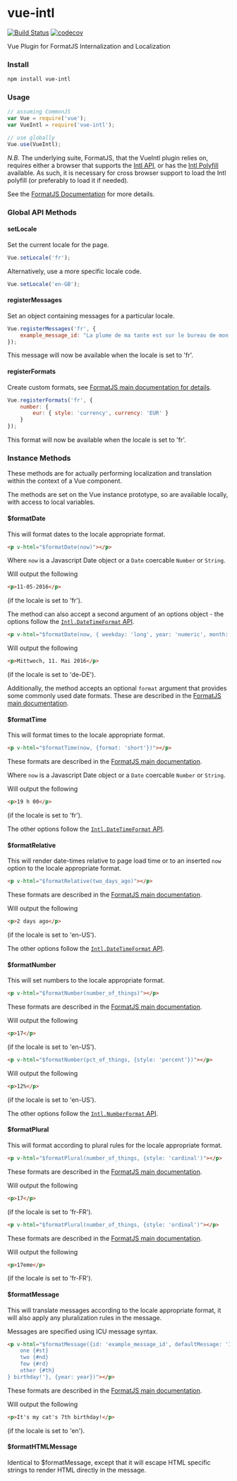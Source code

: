 # vue-intl
[![Build Status](https://api.travis-ci.org/learningequality/vue-intl.svg)](https://travis-ci.org/learningequality/vue-intl)
[![codecov](https://codecov.io/gh/learningequality/vue-intl/branch/master/graph/badge.svg)](https://codecov.io/gh/learningequality/vue-intl)


Vue Plugin for FormatJS Internalization and Localization


### Install

``` bash
npm install vue-intl
```

### Usage

``` js
// assuming CommonJS
var Vue = require('vue');
var VueIntl = require('vue-intl');

// use globally
Vue.use(VueIntl);
```

*N.B.* The underlying suite, FormatJS, that the VueIntl plugin relies on, requires either a browser that supports the
[Intl API](https://developer.mozilla.org/en-US/docs/Web/JavaScript/Reference/Global_Objects/Intl), or has the [Intl Polyfill](https://github.com/andyearnshaw/Intl.js/)
available. As such, it is necessary for cross browser support to load the Intl polyfill (or preferably to load it if needed).

See the [FormatJS Documentation](http://formatjs.io/guides/runtime-environments/) for more details.

### Global API Methods

#### setLocale

Set the current locale for the page.

``` js
Vue.setLocale('fr');
```

Alternatively, use a more specific locale code.

``` js
Vue.setLocale('en-GB');
```

#### registerMessages

Set an object containing messages for a particular locale.

``` js
Vue.registerMessages('fr', {
    example_message_id: "La plume de ma tante est sur le bureau de mon oncle."
});
```

This message will now be available when the locale is set to 'fr'.

#### registerFormats

Create custom formats, see [FormatJS main documentation for details](http://formatjs.io/guides/message-syntax/#custom-formats).

``` js
Vue.registerFormats('fr', {
    number: {
        eur: { style: 'currency', currency: 'EUR' }
    }
});
```

This format will now be available when the locale is set to 'fr'.

### Instance Methods

These methods are for actually performing localization and translation within the context of a Vue component.

The methods are set on the Vue instance prototype, so are available locally, with access to local variables.

#### $formatDate

This will format dates to the locale appropriate format.


```html
<p v-html="$formatDate(now)"></p>
```

Where `now` is a Javascript Date object or a `Date` coercable `Number` or `String`.

Will output the following

```html
<p>11-05-2016</p>
```

(if the locale is set to 'fr').

The method can also accept a second argument of an options object - the options follow the [`Intl.DateTimeFormat` API](https://developer.mozilla.org/en-US/docs/Web/JavaScript/Reference/Global_Objects/DateTimeFormat).

```html
<p v-html="$formatDate(now, { weekday: 'long', year: 'numeric', month: 'long', day: 'numeric' })"></p>
```

Will output the following

```html
<p>Mittwoch, 11. Mai 2016</p>
```

(if the locale is set to 'de-DE').

Additionally, the method accepts an optional `format` argument that provides some commonly used date formats.
These are described in the [FormatJS main documentation](http://formatjs.io/guides/message-syntax/#date-type).

#### $formatTime

This will format times to the locale appropriate format.


```html
<p v-html="$formatTime(now, {format: 'short'})"></p>
```

These formats are described in the [FormatJS main documentation](http://formatjs.io/guides/message-syntax/#time-type).

Where `now` is a Javascript Date object or a `Date` coercable `Number` or `String`.

Will output the following

```html
<p>19 h 00</p>
```

(if the locale is set to 'fr').

The other options follow the [`Intl.DateTimeFormat` API](https://developer.mozilla.org/en-US/docs/Web/JavaScript/Reference/Global_Objects/DateTimeFormat).

#### $formatRelative

This will render date-times relative to page load time or to an inserted `now` option to the locale appropriate format.


```html
<p v-html="$formatRelative(two_days_ago)"></p>
```

These formats are described in the [FormatJS main documentation](http://formatjs.io/guides/message-syntax/#time-type).

Will output the following

```html
<p>2 days ago</p>
```

(if the locale is set to 'en-US').

The other options follow the [`Intl.DateTimeFormat` API](https://developer.mozilla.org/en-US/docs/Web/JavaScript/Reference/Global_Objects/DateTimeFormat).

#### $formatNumber

This will set numbers to the locale appropriate format.


```html
<p v-html="$formatNumber(number_of_things)"></p>
```

These formats are described in the [FormatJS main documentation](http://formatjs.io/guides/message-syntax/#number-type).

Will output the following

```html
<p>17</p>
```

(if the locale is set to 'en-US').

```html
<p v-html="$formatNumber(pct_of_things, {style: 'percent'})"></p>
```

Will output the following

```html
<p>12%</p>
```

(if the locale is set to 'en-US').

The other options follow the [`Intl.NumberFormat` API](https://developer.mozilla.org/en-US/docs/Web/JavaScript/Reference/Global_Objects/NumberFormat).

#### $formatPlural

This will format according to plural rules for the locale appropriate format.


```html
<p v-html="$formatPlural(number_of_things, {style: 'cardinal')"></p>
```

These formats are described in the [FormatJS main documentation](http://formatjs.io/guides/message-syntax/#plural-format).

Will output the following

```html
<p>17</p>
```

(if the locale is set to 'fr-FR').

```html
<p v-html="$formatPlural(number_of_things, {style: 'ordinal')"></p>
```

These formats are described in the [FormatJS main documentation](http://formatjs.io/guides/message-syntax/#ordinal-format).

Will output the following

```html
<p>17eme</p>
```

(if the locale is set to 'fr-FR').


#### $formatMessage

This will translate messages according to the locale appropriate format, it will also apply any pluralization rules
in the message.

Messages are specified using ICU message syntax.


```html
<p v-html="$formatMessage({id: 'example_message_id', defaultMessage: 'It\'s my cat\'s {year, selectordinal,
    one {#st}
    two {#nd}
    few {#rd}
    other {#th}
} birthday!'}, {year: year})"></p>
```

These formats are described in the [FormatJS main documentation](http://formatjs.io/guides/message-syntax/).

Will output the following

```html
<p>It's my cat's 7th birthday!</p>
```

(if the locale is set to 'en').

#### $formatHTMLMessage


Identical to $formatMessage, except that it will escape HTML specific strings to render HTML directly in the message.
